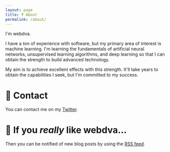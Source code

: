 ```yaml
---
layout: page
title: ❓ About
permalink: /about/
---
```


I'm webdva.

I have a *ton* of experience with software, but my primary area of interest is machine learning. I'm learning the fundamentals of artificial neural networks, unsupervised learning algorithms, and deep learning so that I can obtain the strength to build advanced technology.

My aim is to achieve excellent effects with this strength. It'll take years to obtain the capabilities I seek, but I'm committed to my success.

# 📇 Contact

You can contact me on my [Twitter](https://www.twitter.com/webDva).

# 📡 If you *really* like webdva...

Then you can be notified of new blog posts by using the [RSS feed](/feed.xml).